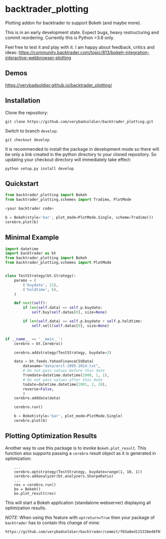 # backtrader_plotting
Plotting addon for backtrader to support Bokeh (and maybe more).

This is in an early development state. Expect bugs, heavy restructuring and commit reordering. 
Currently this is Python >3.6 only.

Feel free to test it and play with it. I am happy about feedback, critics and ideas:
https://community.backtrader.com/topic/813/bokeh-integration-interactive-webbrowser-plotting

## Demos
https://verybadsoldier.github.io/backtrader_plotting/

## Installation

Clone the repository:

`git clone https://github.com/verybadsoldier/backtrader_plotting.git`

Switch to branch `develop`:

`git checkout develop`

It is recommended to install the package in development mode so there will be only a link created in the python directory to your cloned repository. So updating your checkout directory will immediately take effect:

`python setup.py install develop`

## Quickstart

```python
from backtrader_plotting import Bokeh
from backtrader_plotting.schemes import Tradimo, PlotMode

<your backtrader code>

b = Bokeh(style='bar', plot_mode=PlotMode.Single, scheme=Tradimo())
cerebro.plot(b)
```

## Minimal Example
```python
import datetime
import backtrader as bt
from backtrader_plotting import Bokeh
from backtrader_plotting.schemes import PlotMode


class TestStrategy(bt.Strategy):
    params = (
        ('buydate', 21),
        ('holdtime', 6),
    )

    def next(self):
        if len(self.data) == self.p.buydate:
            self.buy(self.datas[0], size=None)

        if len(self.data) == self.p.buydate + self.p.holdtime:
            self.sell(self.datas[0], size=None)


if __name__ == '__main__':
    cerebro = bt.Cerebro()

    cerebro.addstrategy(TestStrategy, buydate=3)

    data = bt.feeds.YahooFinanceCSVData(
        dataname="data/orcl-1995-2014.txt",
        # Do not pass values before this date
        fromdate=datetime.datetime(2000, 1, 1),
        # Do not pass values after this date
        todate=datetime.datetime(2001, 2, 28),
        reverse=False,
        )
    cerebro.adddata(data)

    cerebro.run()

    b = Bokeh(style='bar', plot_mode=PlotMode.Single)
    cerebro.plot(b)
```

## Plotting Optimization Results
Another way to use this package is to invoke `Bokeh.plot_result`. This function also supports passing a `cerebro` result object as it is generated in optimization:

```
    ...
    cerebro.optstrategy(TestStrategy, buydate=range(1, 10, 1))
    cerebro.addanalyzer(bt.analyzers.SharpeRatio)
    ...
    res = cerebro.run()
    bo = Bokeh()
    bo.plot_result(res)
```

This will start a Bokeh application (standalone webserver) displaying all optimization results.

*NOTE:* When using this feature with `optreturn=True` then your package of `backtrader` has to contain this change of mine:
```
https://github.com/verybadsoldier/backtrader/commit/f03a0ed115338ed8f074a942f6520b31c630bcfb
```
